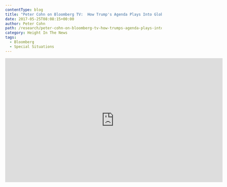 ```yaml
---
contentType: blog
title: "Peter Cohn on Bloomberg TV:  How Trump's Agenda Plays Into Global Relations"
date: 2017-05-25T08:08:15+00:00
author: Peter Cohn
path: /research/peter-cohn-on-bloomberg-tv-how-trumps-agenda-plays-into-global-relations/
category: Height In The News
tags:
  - Bloomberg
  - Special Situations
---
```

<iframe src="https://www.bloomberg.com/api/embed/iframe?id=ec72557a-b41f-43b7-a86d-77623a467174" width="700" height="400" frameborder="0"></iframe>